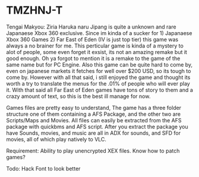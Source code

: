 # TMZHNJ-T
Tengai Makyou: Ziria Haruka naru Jipang is quite a unknown and rare Japanaese Xbox 360 exclusive. Since im kinda of a sucker for 1) Japanaese Xbox 360 Games 2) Far East of Eden (IV is just top tier) this game was always a no brainer for me. This perticular game is kinda of a mystery to alot of people, some even forget it exsist, its not an amazing remake but it good enough. Oh ya forgot to mention it is a remake to the game of the same name but for PC Engine. Also this game can be quite hard to come by, even on japanese markets it fetches for well over $200 USD, so its tough to come by. However with all that said, i still enjoyed the game and thought its worth a try to translate the menus for the .01% of people who will ever play it. With that said all Far East of Eden games have tons of story to them and a crazy amount of text, so this is the best ill manage for now. 

Games files are pretty easy to understand, The game has a three folder structure one of them containing a AFS Package, and the other two are Scripts/Maps and Movies. All files can easily be extracted from the AFS package with quickbms and AFS script. After you extract the package you have  Sounds, movies, and music are all in ADX for sounds, and SFD for movies, all of which play natively to VLC.

Requirement:
Ability to play unencrypted XEX files.
Know how to patch games?

Todo:
Hack Font to look better

